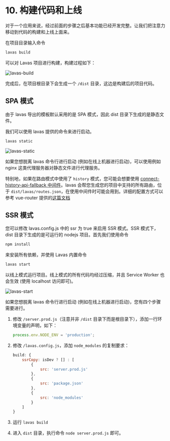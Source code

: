 # 10. 构建代码和上线

对于一个应用来说，经过前面的步骤之后基本功能已经开发完整。让我们把注意力移动到代码的构建和上线上面来。

在项目目录输入命令

```bash
lavas build
```

可以对 Lavas 项目进行构建，构建过程如下：

![lavas-build](./images/lavas-build.png)

完成后，在项目根目录下会生成一个 `/dist` 目录，这边是构建后的项目代码。

## SPA 模式

由于 lavas 导出的模板默认采用的是 SPA 模式，因此 dist 目录下生成的是静态文件。

我们可以使用 lavas 提供的命令来进行启动。

```bash
lavas static
```

![lavas-static](./images/lavas-static.png)

如果您想脱离 lavas 命令行进行启动 (例如在线上机器进行启动)，可以使用例如 nginx 这类代理服务器对静态文件进行代理服务。

特别地，如果在路由模式中使用了 `history` 模式，您可能会想要使用 [connect-history-api-fallback 中间件](https://github.com/bripkens/connect-history-api-fallback)。lavas 会帮您生成您的项目中支持的所有路由，位于 `dist/lavas/routes.json`，在使用中间件时可能会用到。详细的配置方式可以参考 vue-router 提供的[这篇文档](https://router.vuejs.org/zh-cn/essentials/history-mode.html)

## SSR 模式

您可以修改 lavas.config.js 中的 ssr 为 true 来启用 SSR 模式。SSR 模式下，dist 目录下生成的是可运行的 nodejs 项目。首先我们使用命令

```bash
npm install
```

来安装所有依赖，并使用 Lavas 内置命令

```bash
lavas start
```

以线上模式运行项目。线上模式的所有代码均经过压缩，并且 Service Worker 也会生效 (使用 localhost 访问即可)。

![lavas-start](./images/lavas-start.png)

如果您想脱离 lavas 命令行进行启动 (例如在线上机器进行启动)，您有四个步骤需要进行。

1. 修改 `/server.prod.js`（注意并非 `/dist` 目录下而是根目录下），添加一行环境变量的声明，如下：

    ```javascript
    process.env.NODE_ENV = 'production';
    ```

2. 修改 `/lavas.config.js`，添加 `node_modules` 的复制要求：

    ```javascript
    build: {
        ssrCopy: isDev ? [] : [
            {
                src: 'server.prod.js'
            },
            {
                src: 'package.json'
            },
            {
                src: 'node_modules'
            }
        ]
    }
    ```

3. 运行 `lavas build`

4. 进入 `dist` 目录，执行命令 `node server.prod.js` 即可。
